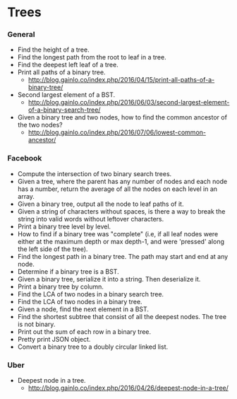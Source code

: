 Trees
==

### General

- Find the height of a tree.
- Find the longest path from the root to leaf in a tree.
- Find the deepest left leaf of a tree.
- Print all paths of a binary tree.
  - http://blog.gainlo.co/index.php/2016/04/15/print-all-paths-of-a-binary-tree/
- Second largest element of a BST.
  - http://blog.gainlo.co/index.php/2016/06/03/second-largest-element-of-a-binary-search-tree/
- Given a binary tree and two nodes, how to find the common ancestor of the two nodes?
  - http://blog.gainlo.co/index.php/2016/07/06/lowest-common-ancestor/

### Facebook

- Compute the intersection of two binary search trees.
- Given a tree, where the parent has any number of nodes and each node has a number, return the average of all the nodes on each level in an array.
- Given a binary tree, output all the node to leaf paths of it.
- Given a string of characters without spaces, is there a way to break the string into valid words without leftover characters.
- Print a binary tree level by level.
- How to find if a binary tree was "complete" (i.e, if all leaf nodes were either at the maximum depth or max depth-1, and were 'pressed' along the left side of the tree).
- Find the longest path in a binary tree. The path may start and end at any node.
- Determine if a binary tree is a BST.
- Given a binary tree, serialize it into a string. Then deserialize it.
- Print a binary tree by column.
- Find the LCA of two nodes in a binary search tree.
- Find the LCA of two nodes in a binary tree.
- Given a node, find the next element in a BST.
- Find the shortest subtree that consist of all the deepest nodes. The tree is not binary.
- Print out the sum of each row in a binary tree.
- Pretty print JSON object.
- Convert a binary tree to a doubly circular linked list.

### Uber

- Deepest node in a tree.
  - http://blog.gainlo.co/index.php/2016/04/26/deepest-node-in-a-tree/
